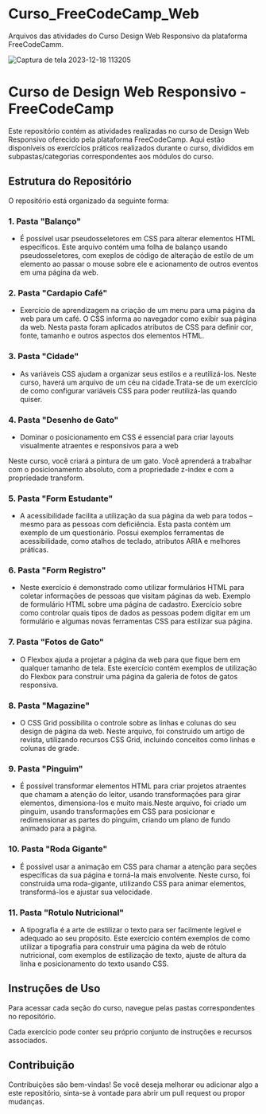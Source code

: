 # Curso_FreeCodeCamp_Web

Arquivos das atividades do Curso Design Web Responsivo da plataforma FreeCodeCamm.

![Captura de tela 2023-12-18 113205](https://github.com/SimonePenido/Curso_FreeCodeCamp_Web/assets/112627846/08f865d4-2974-4843-8be6-fd282e5ed972)

# Curso de Design Web Responsivo - FreeCodeCamp

Este repositório contém as atividades realizadas no curso de Design Web Responsivo oferecido pela plataforma FreeCodeCamp. Aqui estão disponíveis os exercícios práticos realizados durante o curso, divididos em subpastas/categorias correspondentes aos módulos do curso.

## Estrutura do Repositório

O repositório está organizado da seguinte forma:

### 1. Pasta "Balanço"

- É possível usar pseudosseletores em CSS para alterar elementos HTML específicos. Este arquivo contém uma folha de balanço usando pseudosseletores, com exeplos de código de alteração de estilo de um elemento ao passar o mouse sobre ele e acionamento de outros eventos em uma página da web.

### 2. Pasta "Cardapio Café"

- Exercício de aprendizagem na criação de um menu para uma página da web para um café. O CSS informa ao navegador como exibir sua página da web. Nesta pasta foram aplicados atributos de CSS para definir cor, fonte, tamanho e outros aspectos dos elementos HTML.


### 3. Pasta "Cidade"

- As variáveis CSS ajudam a organizar seus estilos e a reutilizá-los. Neste curso, haverá um arquivo de um céu na cidade.Trata-se de um exercício de como configurar variáveis CSS para poder reutilizá-las quando quiser.

### 4. Pasta "Desenho de Gato"

- Dominar o posicionamento em CSS é essencial para criar layouts visualmente atraentes e responsivos para a web

Neste curso, você criará a pintura de um gato. Você aprenderá a trabalhar com o posicionamento absoluto, com a propriedade z-index e com a propriedade transform.

### 5. Pasta "Form Estudante"

- A acessibilidade facilita a utilização da sua página da web para todos – mesmo para as pessoas com deficiência. Esta pasta contém um exemplo de um questionário. Possui exemplos ferramentas de acessibilidade, como atalhos de teclado, atributos ARIA e melhores práticas.

### 6. Pasta "Form Registro"

- Neste exercício é demonstrado como utilizar formulários HTML para coletar informações de pessoas que visitam páginas da web. Exemplo de formulário HTML sobre uma página de cadastro. Exercício sobre como controlar quais tipos de dados as pessoas podem digitar em um formulário e algumas novas ferramentas CSS para estilizar sua página.

### 7. Pasta "Fotos de Gato"

- O Flexbox ajuda a projetar a página da web para que fique bem em qualquer tamanho de tela. Este exercício contém exemplos de utilização do Flexbox para construir uma página da galeria de fotos de gatos responsiva.

### 8. Pasta "Magazine"

- O CSS Grid possibilita o controle sobre as linhas e colunas do seu design de página da web. Neste arquivo, foi construido um artigo de revista, utilizando recursos CSS Grid, incluindo conceitos como linhas e colunas de grade.

### 9. Pasta "Pinguim"

- É possível transformar elementos HTML para criar projetos atraentes que chamam a atenção do leitor, usando transformações para girar elementos, dimensiona-los e muito mais.Neste arquivo, foi criado um pinguim, usando transformações em CSS para posicionar e redimensionar as partes do pinguim, criando um plano de fundo animado para a página.

### 10. Pasta "Roda Gigante"

- É possivel usar a animação em CSS para chamar a atenção para seções específicas da sua página e torná-la mais envolvente. Neste curso, foi construida uma roda-gigante, utilizando CSS para animar elementos, transformá-los e ajustar sua velocidade.

### 11. Pasta "Rotulo Nutricional"

- A tipografia é a arte de estilizar o texto para ser facilmente legível e adequado ao seu propósito. Este exercício contém exemplos de como utilizar a tipografia para construir uma página da web de rótulo nutricional, com exemplos de estilização de texto, ajuste de altura da linha e posicionamento do texto usando CSS.

## Instruções de Uso

Para acessar cada seção do curso, navegue pelas pastas correspondentes no repositório.

Cada exercício pode conter seu próprio conjunto de instruções e recursos associados.

## Contribuição

Contribuições são bem-vindas! Se você deseja melhorar ou adicionar algo a este repositório, sinta-se à vontade para abrir um pull request ou propor mudanças.



